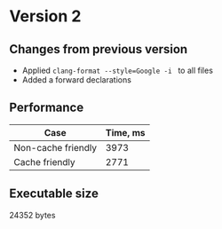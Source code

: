 # Version 2

## Changes from previous version 

* Applied `clang-format --style=Google -i ` to all files
* Added a forward declarations

## Performance 

| Case | Time, ms |
|----|---|
| Non-cache friendly | 3973 |
| Cache friendly | 2771 |

## Executable size

24352 bytes